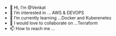- 👋 Hi, I’m @Venkat
- 👀 I’m interested in ... AWS & DEVOPS
- 🌱 I’m currently learning ...Docker and Kuberenetes
- 💞️ I would love to collaborate on ...Terraform
- 📫 How to reach me ...


